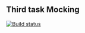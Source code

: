 ## Third task Mocking

[![Build status](https://ci.appveyor.com/api/projects/status/7y56aukam30tws65?svg=true)](https://ci.appveyor.com/project/karina-vinogradova/ajs-homework-test-ci)